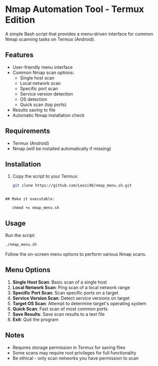 # Nmap Automation Tool - Termux Edition

A simple Bash script that provides a menu-driven interface for common Nmap scanning tasks on Termux (Android).

## Features

- User-friendly menu interface
- Common Nmap scan options:
  - Single host scan
  - Local network scan
  - Specific port scan
  - Service version detection
  - OS detection
  - Quick scan (top ports)
- Results saving to file
- Automatic Nmap installation check

## Requirements

- Termux (Android)
- Nmap (will be installed automatically if missing)

## Installation

1. Copy the script to your Termux:
   ```bash
   git clone https://github.com/Leozi98/nmap_menu.sh.git
```

## Make it executable:
   
   chmod +x nmap_menu.sh
```

## Usage

Run the script:
```bash
./nmap_menu.sh
```

Follow the on-screen menu options to perform various Nmap scans.

## Menu Options

1. **Single Host Scan**: Basic scan of a single host
2. **Local Network Scan**: Ping scan of a local network range
3. **Specific Port Scan**: Scan specific ports on a target
4. **Service Version Scan**: Detect service versions on target
5. **Target OS Scan**: Attempt to determine target's operating system
6. **Quick Scan**: Fast scan of most common ports
7. **Save Results**: Save scan results to a text file
8. **Exit**: Quit the program

## Notes

- Requires storage permission in Termux for saving files
- Some scans may require root privileges for full functionality
- Be ethical - only scan networks you have permission to scan
